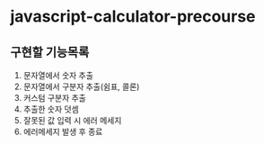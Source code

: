 # javascript-calculator-precourse

## 구현할 기능목록

1. 문자열에서 숫자 추출
2. 문자열에서 구분자 추출(쉼표, 콜론)
3. 커스텀 구분자 추출
4. 추출한 숫자 덧셈
5. 잘못된 값 입력 시 에러 메세지
6. 에러메세지 발생 후 종료
